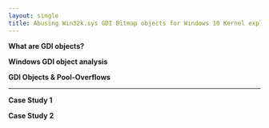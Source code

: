 ```yaml
---
layout: single
title: Abusing Win32k.sys GDI Bitmap objects for Windows 10 Kernel exploitation - leaks, sprays, and mitigation bypasses
---
```


**What are GDI objects?**

**Windows GDI object analysis**

**GDI Objects & Pool-Overflows**

****

**Case Study 1**

**Case Study 2**
